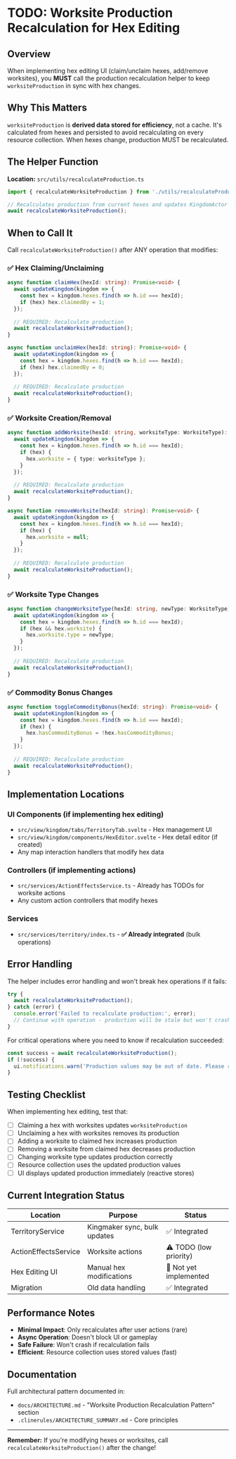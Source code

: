 # TODO: Worksite Production Recalculation for Hex Editing

## Overview

When implementing hex editing UI (claim/unclaim hexes, add/remove worksites), you **MUST** call the production recalculation helper to keep `worksiteProduction` in sync with hex changes.

## Why This Matters

`worksiteProduction` is **derived data stored for efficiency**, not a cache. It's calculated from hexes and persisted to avoid recalculating on every resource collection. When hexes change, production MUST be recalculated.

## The Helper Function

**Location:** `src/utils/recalculateProduction.ts`

```typescript
import { recalculateWorksiteProduction } from './utils/recalculateProduction';

// Recalculates production from current hexes and updates KingdomActor
await recalculateWorksiteProduction();
```

## When to Call It

Call `recalculateWorksiteProduction()` after ANY operation that modifies:

### ✅ Hex Claiming/Unclaiming
```typescript
async function claimHex(hexId: string): Promise<void> {
  await updateKingdom(kingdom => {
    const hex = kingdom.hexes.find(h => h.id === hexId);
    if (hex) hex.claimedBy = 1;
  });
  
  // REQUIRED: Recalculate production
  await recalculateWorksiteProduction();
}

async function unclaimHex(hexId: string): Promise<void> {
  await updateKingdom(kingdom => {
    const hex = kingdom.hexes.find(h => h.id === hexId);
    if (hex) hex.claimedBy = 0;
  });
  
  // REQUIRED: Recalculate production
  await recalculateWorksiteProduction();
}
```

### ✅ Worksite Creation/Removal
```typescript
async function addWorksite(hexId: string, worksiteType: WorksiteType): Promise<void> {
  await updateKingdom(kingdom => {
    const hex = kingdom.hexes.find(h => h.id === hexId);
    if (hex) {
      hex.worksite = { type: worksiteType };
    }
  });
  
  // REQUIRED: Recalculate production
  await recalculateWorksiteProduction();
}

async function removeWorksite(hexId: string): Promise<void> {
  await updateKingdom(kingdom => {
    const hex = kingdom.hexes.find(h => h.id === hexId);
    if (hex) {
      hex.worksite = null;
    }
  });
  
  // REQUIRED: Recalculate production
  await recalculateWorksiteProduction();
}
```

### ✅ Worksite Type Changes
```typescript
async function changeWorksiteType(hexId: string, newType: WorksiteType): Promise<void> {
  await updateKingdom(kingdom => {
    const hex = kingdom.hexes.find(h => h.id === hexId);
    if (hex && hex.worksite) {
      hex.worksite.type = newType;
    }
  });
  
  // REQUIRED: Recalculate production
  await recalculateWorksiteProduction();
}
```

### ✅ Commodity Bonus Changes
```typescript
async function toggleCommodityBonus(hexId: string): Promise<void> {
  await updateKingdom(kingdom => {
    const hex = kingdom.hexes.find(h => h.id === hexId);
    if (hex) {
      hex.hasCommodityBonus = !hex.hasCommodityBonus;
    }
  });
  
  // REQUIRED: Recalculate production
  await recalculateWorksiteProduction();
}
```

## Implementation Locations

### UI Components (if implementing hex editing)
- `src/view/kingdom/tabs/TerritoryTab.svelte` - Hex management UI
- `src/view/kingdom/components/HexEditor.svelte` - Hex detail editor (if created)
- Any map interaction handlers that modify hex data

### Controllers (if implementing actions)
- `src/services/ActionEffectsService.ts` - Already has TODOs for worksite actions
- Any custom action controllers that modify hexes

### Services
- `src/services/territory/index.ts` - **✅ Already integrated** (bulk operations)

## Error Handling

The helper includes error handling and won't break hex operations if it fails:

```typescript
try {
  await recalculateWorksiteProduction();
} catch (error) {
  console.error('Failed to recalculate production:', error);
  // Continue with operation - production will be stale but won't crash
}
```

For critical operations where you need to know if recalculation succeeded:

```typescript
const success = await recalculateWorksiteProduction();
if (!success) {
  ui.notifications.warn('Production values may be out of date. Please refresh.');
}
```

## Testing Checklist

When implementing hex editing, test that:

- [ ] Claiming a hex with worksites updates `worksiteProduction`
- [ ] Unclaiming a hex with worksites removes its production
- [ ] Adding a worksite to claimed hex increases production
- [ ] Removing a worksite from claimed hex decreases production
- [ ] Changing worksite type updates production correctly
- [ ] Resource collection uses the updated production values
- [ ] UI displays updated production immediately (reactive stores)

## Current Integration Status

| Location | Purpose | Status |
|----------|---------|--------|
| TerritoryService | Kingmaker sync, bulk updates | ✅ Integrated |
| ActionEffectsService | Worksite actions | ⚠️ TODO (low priority) |
| Hex Editing UI | Manual hex modifications | 🔮 Not yet implemented |
| Migration | Old data handling | ✅ Integrated |

## Performance Notes

- **Minimal Impact**: Only recalculates after user actions (rare)
- **Async Operation**: Doesn't block UI or gameplay
- **Safe Failure**: Won't crash if recalculation fails
- **Efficient**: Resource collection uses stored values (fast)

## Documentation

Full architectural pattern documented in:
- `docs/ARCHITECTURE.md` - "Worksite Production Recalculation Pattern" section
- `.clinerules/ARCHITECTURE_SUMMARY.md` - Core principles

---

**Remember:** If you're modifying hexes or worksites, call `recalculateWorksiteProduction()` after the change!

